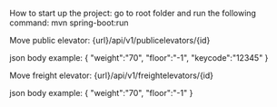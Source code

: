 


How to start up the project:
go to root folder and run the following command:
mvn spring-boot:run


Move public elevator:
{url}/api/v1/publicelevators/{id}

json body example:
{
    "weight":"70",
    "floor":"-1",
    "keycode":"12345"
}

Move freight elevator:
{url}/api/v1/freightelevators/{id}

json body example:
{
"weight":"70",
"floor":"-1"
}